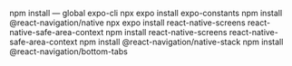 npm install — global expo-cli
npx expo install expo-constants
npm install @react-navigation/native
npx expo install react-native-screens react-native-safe-area-context
npm install react-native-screens react-native-safe-area-context
npm install @react-navigation/native-stack
npm install @react-navigation/bottom-tabs
